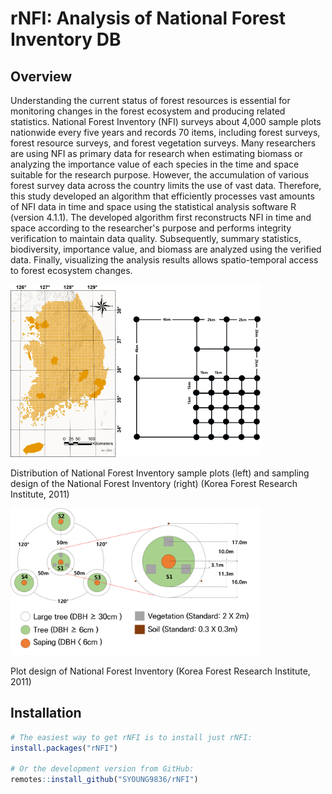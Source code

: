 # rNFI: Analysis of National Forest Inventory DB

## Overview

Understanding the current status of forest resources is essential for monitoring changes in the forest ecosystem and producing related statistics. National Forest Inventory (NFI) surveys about 4,000 sample plots nationwide every five years and records 70 items, including forest surveys, forest resource surveys, and forest vegetation surveys. Many researchers are using NFI as primary data for research when estimating biomass or analyzing the importance value of each species in the time and space suitable for the research purpose. However, the accumulation of various forest survey data across the country limits the use of vast data. Therefore, this study developed an algorithm that efficiently processes vast amounts of NFI data in time and space using the statistical analysis software R (version 4.1.1). The developed algorithm first reconstructs NFI in time and space according to the researcher's purpose and performs integrity verification to maintain data quality. Subsequently, summary statistics, biodiversity, importance value, and biomass are analyzed using the verified data. Finally, visualizing the analysis results allows spatio-temporal access to forest ecosystem changes. 

<img src="man/figures/plot_1.png" alt="Plot 1" width="400"/>

Distribution of National Forest Inventory sample plots (left) and sampling design of the National Forest Inventory (right) (Korea Forest Research Institute, 2011)

<img src="man/figures/plot_2.png" alt="Plot 1" width="400"/>

Plot design of National Forest Inventory (Korea Forest Research Institute, 2011)

## Installation

``` r
# The easiest way to get rNFI is to install just rNFI:
install.packages("rNFI")

# Or the development version from GitHub:
remotes::install_github("SYOUNG9836/rNFI")
```

